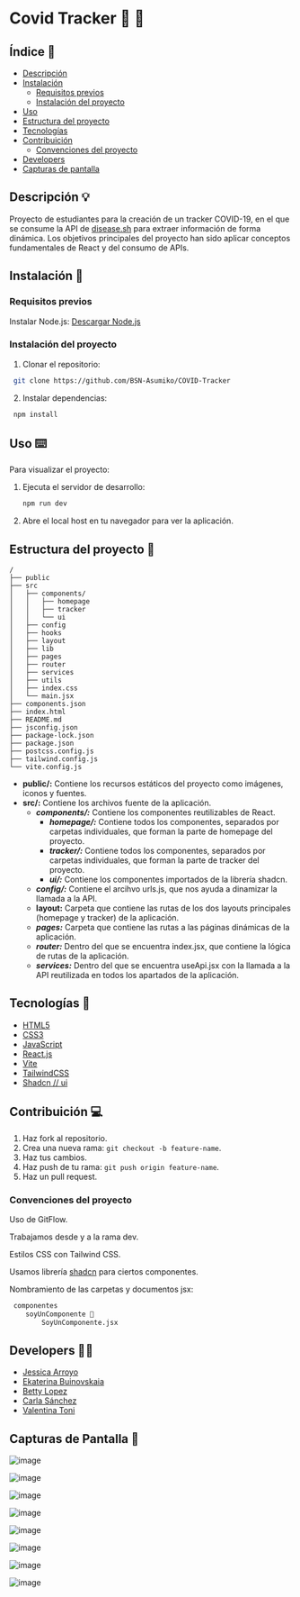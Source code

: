 
# Covid Tracker 💊 🧫

## Índice 📝

- [Descripción](#descripcion-)
- [Instalación](#instalacion-)
    - [Requisitos previos](#requisitos-previos-)
    - [Instalación del proyecto](#instalacion-del-proyecto-)
- [Uso](#uso-)
- [Estructura del proyecto](#estructura-del-proyecto-)
- [Tecnologías](#tecnologias-)
- [Contribuición](#contribuicion-)
    - [Convenciones del proyecto](#convenciones-del-proyecto-)
- [Developers](#developers-)
- [Capturas de pantalla](#capturas-de-pantalla-)

## Descripción 💡

Proyecto de estudiantes para la creación de un tracker COVID-19, en el que se consume la API de [disease.sh](http://disease.sh/) para extraer información de forma dinámica. Los objetivos principales del proyecto han sido aplicar conceptos fundamentales de React y del consumo de APIs.

## Instalación 💾
### Requisitos previos

Instalar Node.js:
[Descargar Node.js](https://nodejs.org/)

### Instalación del proyecto

1. Clonar el repositorio:
```bash
 git clone https://github.com/BSN-Asumiko/COVID-Tracker
```

2. Instalar dependencias:
```bash
 npm install
 ```

## Uso ⌨️

Para visualizar el proyecto: 

1. Ejecuta el servidor de desarrollo:
    ```bash
    npm run dev
    ```
2. Abre el local host en tu navegador para ver la aplicación.


## Estructura del proyecto 📐 

```plaintext
/
├── public
├── src
│   ├── components/
│   │   ├── homepage
│   │   ├── tracker
│   │   └── ui
│   ├── config
│   ├── hooks
│   ├── layout
│   ├── lib
│   ├── pages
│   ├── router
│   ├── services
│   ├── utils
│   ├── index.css
│   └── main.jsx
├── components.json
├── index.html
├── README.md
├── jsconfig.json
├── package-lock.json
├── package.json
├── postcss.config.js
├── tailwind.config.js
└── vite.config.js

```
- **public/:** Contiene los recursos estáticos del proyecto como imágenes, iconos y fuentes.
- **src/:** Contiene los archivos fuente de la aplicación.
    - ***components/:*** Contiene los componentes reutilizables de React.
        - ***homepage/:*** Contiene todos los componentes, separados por carpetas individuales, que forman la parte de homepage del proyecto.
        - ***tracker/:*** Contiene todos los componentes, separados por carpetas individuales, que forman la parte de tracker del proyecto.
        - ***ui/:*** Contiene los componentes importados de la librería shadcn.
    - ***config/:*** Contiene el arcihvo urls.js, que nos ayuda a dinamizar la llamada a la API.
    - **layout:** Carpeta que contiene las rutas de los dos layouts principales (homepage y tracker) de la aplicación.
    - ***pages:*** Carpeta que contiene las rutas a las páginas dinámicas de la aplicación.
    - ***router:*** Dentro del que se encuentra index.jsx, que contiene la lógica de rutas de la aplicación.
    - ***services:*** Dentro del que se encuentra useApi.jsx con la llamada a la API reutilizada en todos los apartados de la aplicación. 


## Tecnologías 🔬

- [HTML5](https://developer.mozilla.org/es/docs/Web/Guide/HTML/HTML5)
- [CSS3](https://developer.mozilla.org/es/docs/Web/CSS/CSS3)
- [JavaScript](https://developer.mozilla.org/es/docs/Web/JavaScript)
- [React.js](https://reactjs.org/)
- [Vite](https://vitejs.dev/)
- [TailwindCSS](https://tailwindcss.com/)
- [Shadcn // ui](https://ui.shadcn.com/)


## Contribuición 💻

1. Haz fork al repositorio.
2. Crea una nueva rama: `git checkout -b feature-name`.
3. Haz tus cambios.
4. Haz push de tu rama: `git push origin feature-name`.
5. Haz un pull request.

### Convenciones del proyecto

Uso de GitFlow. 

Trabajamos desde y a la rama dev. 

Estilos CSS con Tailwind CSS.

Usamos librería [shadcn]() para ciertos componentes.

Nombramiento de las carpetas y documentos jsx:

```bash
 componentes
    soyUnComponente 📂     
        SoyUnComponente.jsx
```

## Developers 👩‍💻

- [Jessica Arroyo](https://github.com/jess-ar) 
- [Ekaterina Buinovskaia](https://github.com/BSN-Asumiko) 
- [Betty Lopez](https://github.com/BettyLopo) 
- [Carla Sánchez](https://github.com/Carlassanchez24)
- [Valentina Toni](https://github.com/ItalianCookieMonster) 

## Capturas de Pantalla 📸

![image](https://github.com/BSN-Asumiko/COVID-Tracker/assets/168748574/094595d5-cdf9-413d-8736-6222e2dc2d6c)

![image](https://github.com/BSN-Asumiko/COVID-Tracker/assets/168748574/5ad7d326-bad9-411b-9f21-5065f85a660d)

![image](https://github.com/BSN-Asumiko/COVID-Tracker/assets/168748574/81ee0b07-967f-42cb-a0cf-fb44520153c6)

![image](https://github.com/BSN-Asumiko/COVID-Tracker/assets/168748574/8b11b9a3-9824-4f68-92af-216fccdb5af3)

![image](https://github.com/BSN-Asumiko/COVID-Tracker/assets/168748574/bdbfb532-4307-447a-9c62-5d8851208b86)

![image](https://github.com/BSN-Asumiko/COVID-Tracker/assets/168748574/4dd6e8c9-a85f-4f02-a0c9-c27420ebd86f)

![image](https://github.com/BSN-Asumiko/COVID-Tracker/assets/168748574/821a8918-9fb7-41fb-9e7f-aa449fa765b6)

![image](https://github.com/BSN-Asumiko/COVID-Tracker/assets/168748574/3946bf25-6c29-48ee-b76a-39d41beffd4d)


